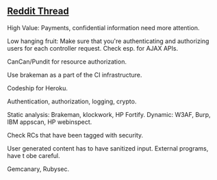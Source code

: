 ## [Reddit Thread](http://www.reddit.com/r/ruby/comments/1uk9d8/how_do_you_test_security_on_your_rails_apps_i/)

High Value: Payments, confidential information need more attention.

Low hanging fruit: Make sure that you're authenticating and authorizing users for each controller request. Check esp. for AJAX APIs.

CanCan/Pundit for resource authorization.

Use brakeman as a part of the CI infrastructure.

Codeship for Heroku.

Authentication, authorization, logging, crypto.

Static analysis: Brakeman, klockwork, HP Fortify. Dynamic: W3AF, Burp, IBM appscan, HP webinspect.

Check RCs that have been tagged with security.

User generated content has to have sanitized input. External programs, have t obe careful.

Gemcanary, Rubysec.